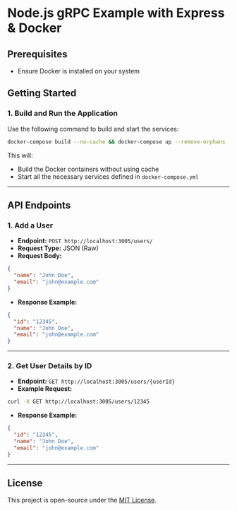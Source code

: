 # Node.js gRPC Example with Express & Docker

## Prerequisites
- Ensure Docker is installed on your system

## Getting Started

### 1. Build and Run the Application
Use the following command to build and start the services:

```sh
docker-compose build --no-cache && docker-compose up --remove-orphans
```

This will:
- Build the Docker containers without using cache
- Start all the necessary services defined in `docker-compose.yml`

---

## API Endpoints

### 1. Add a User
- **Endpoint:** `POST http://localhost:3005/users/`
- **Request Type:** JSON (Raw)
- **Request Body:**
```json
{
  "name": "John Doe",
  "email": "john@example.com"
}
```
- **Response Example:**
```json
{
  "id": "12345",
  "name": "John Doe",
  "email": "john@example.com"
}
```

---

### 2. Get User Details by ID
- **Endpoint:** `GET http://localhost:3005/users/{userId}`
- **Example Request:**
```sh
curl -X GET http://localhost:3005/users/12345
```
- **Response Example:**
```json
{
  "id": "12345",
  "name": "John Doe",
  "email": "john@example.com"
}
```


---


## License
This project is open-source under the [MIT License](LICENSE).
